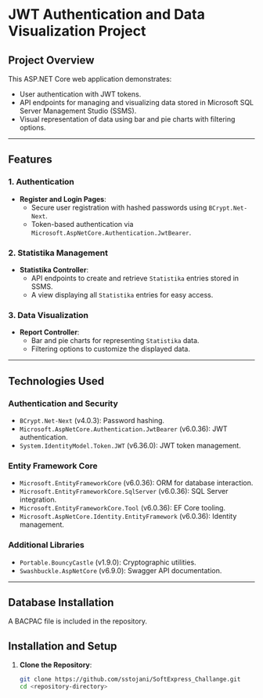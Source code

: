 # JWT Authentication and Data Visualization Project

## Project Overview

This ASP.NET Core web application demonstrates:
- User authentication with JWT tokens.
- API endpoints for managing and visualizing data stored in Microsoft SQL Server Management Studio (SSMS).
- Visual representation of data using bar and pie charts with filtering options.

---

## Features

### 1. Authentication
- **Register and Login Pages**:
  - Secure user registration with hashed passwords using `BCrypt.Net-Next`.
  - Token-based authentication via `Microsoft.AspNetCore.Authentication.JwtBearer`.

### 2. Statistika Management
- **Statistika Controller**:
  - API endpoints to create and retrieve `Statistika` entries stored in SSMS.
  - A view displaying all `Statistika` entries for easy access.

### 3. Data Visualization
- **Report Controller**:
  - Bar and pie charts for representing `Statistika` data.
  - Filtering options to customize the displayed data.

---

## Technologies Used

### Authentication and Security
- `BCrypt.Net-Next` (v4.0.3): Password hashing.
- `Microsoft.AspNetCore.Authentication.JwtBearer` (v6.0.36): JWT authentication.
- `System.IdentityModel.Token.JWT` (v6.36.0): JWT token management.

### Entity Framework Core
- `Microsoft.EntityFrameworkCore` (v6.0.36): ORM for database interaction.
- `Microsoft.EntityFrameworkCore.SqlServer` (v6.0.36): SQL Server integration.
- `Microsoft.EntityFrameworkCore.Tool` (v6.0.36): EF Core tooling.
- `Microsoft.AspNetCore.Identity.EntityFramework` (v6.0.36): Identity management.

### Additional Libraries
- `Portable.BouncyCastle` (v1.9.0): Cryptographic utilities.
- `Swashbuckle.AspNetCore` (v6.9.0): Swagger API documentation.

---

## Database Installation
A BACPAC file is included in the repository.

## Installation and Setup

1. **Clone the Repository**:
   ```bash
   git clone https://github.com/sstojani/SoftExpress_Challange.git
   cd <repository-directory>
